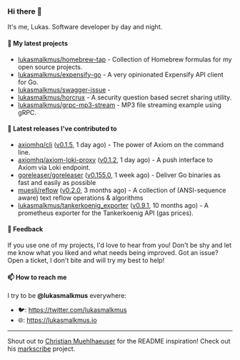 ### Hi there 👋

It's me, Lukas. Software developer by day and night.

#### 🌱 My latest projects

- [lukasmalkmus/homebrew-tap](https://github.com/lukasmalkmus/homebrew-tap) - Collection of Homebrew formulas for my open source projects.
- [lukasmalkmus/expensify-go](https://github.com/lukasmalkmus/expensify-go) - A very opinionated Expensify API client for Go.
- [lukasmalkmus/swagger-issue](https://github.com/lukasmalkmus/swagger-issue) - 
- [lukasmalkmus/horcrux](https://github.com/lukasmalkmus/horcrux) - A security question based secret sharing utility.
- [lukasmalkmus/grpc-mp3-stream](https://github.com/lukasmalkmus/grpc-mp3-stream) - MP3 file streaming example using gRPC.

#### 🔭 Latest releases I've contributed to

- [axiomhq/cli](https://github.com/axiomhq/cli) ([v0.1.5](https://github.com/axiomhq/cli/releases/tag/v0.1.5), 1 day ago) - The power of Axiom on the command line.
- [axiomhq/axiom-loki-proxy](https://github.com/axiomhq/axiom-loki-proxy) ([v0.1.2](https://github.com/axiomhq/axiom-loki-proxy/releases/tag/v0.1.2), 1 day ago) - A push interface to Axiom via Loki endpoint.
- [goreleaser/goreleaser](https://github.com/goreleaser/goreleaser) ([v0.155.0](https://github.com/goreleaser/goreleaser/releases/tag/v0.155.0), 1 week ago) - Deliver Go binaries as fast and easily as possible
- [muesli/reflow](https://github.com/muesli/reflow) ([v0.2.0](https://github.com/muesli/reflow/releases/tag/v0.2.0), 3 months ago) - A collection of (ANSI-sequence aware) text reflow operations &amp; algorithms
- [lukasmalkmus/tankerkoenig_exporter](https://github.com/lukasmalkmus/tankerkoenig_exporter) ([v0.9.1](https://github.com/lukasmalkmus/tankerkoenig_exporter/releases/tag/v0.9.1), 10 months ago) - A prometheus exporter for the Tankerkoenig API (gas prices).

#### 💬 Feedback

If you use one of my projects, I'd love to hear from you! Don't be shy and let
me know what you liked and what needs being improved. Got an issue? Open a
ticket, I don't bite and will try my best to help!

#### 📫 How to reach me

I try to be **@lukasmalkmus** everywhere:

- 🐦: https://twitter.com/lukasmalkmus
- 🌐: https://lukasmalkmus.io

---

Shout out to [Christian Muehlhaeuser](https://github.com/muesli) for the README
inspiration! Check out his [markscribe](https://github.com/muesli/markscribe)
project.
